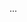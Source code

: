 <panel type="info" header=":trophy: Can make use of a library :star::star::star:" expanded no-close>

<panel type="info" header=":trophy: Can explain libraries :star::star::star:" >
  <include src="../../book/reuse/libraries/what/full.md" />
  <panel header=":dart: Evidence" expanded>

...

  </panel>
</panel>

</panel>
